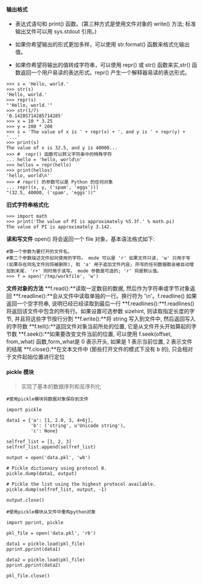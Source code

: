 #### 输出格式
- 表达式语句和 print() 函数。(第三种方式是使用文件对象的 write() 方法; 标准输出文件可以用 sys.stdout 引用。)

- 如果你希望输出的形式更加多样，可以使用 str.format() 函数来格式化输出值。

- 如果你希望将输出的值转成字符串，可以使用 repr() 或 str() 函数来实,str() 函数返回一个用户易读的表达形式。repr() 产生一个解释器易读的表达形式。

```
>>> s = 'Hello, world.'
>>> str(s)
'Hello, world.'
>>> repr(s)
"'Hello, world.'"
>>> str(1/7)
'0.14285714285714285'
>>> x = 10 * 3.25
>>> y = 200 * 200
>>> s = 'The value of x is ' + repr(x) + ', and y is ' + repr(y) + '...'
>>> print(s)
The value of x is 32.5, and y is 40000...
>>> #  repr() 函数可以转义字符串中的特殊字符
... hello = 'hello, world\n'
>>> hellos = repr(hello)
>>> print(hellos)
'hello, world\n'
>>> # repr() 的参数可以是 Python 的任何对象
... repr((x, y, ('spam', 'eggs')))
"(32.5, 40000, ('spam', 'eggs'))"
```

**旧式字符串格式化**
```
>>> import math
>>> print('The value of PI is approximately %5.3f.' % math.pi)
The value of PI is approximately 3.142.
```

**读和写文件**
open() 将会返回一个 file 对象，基本语法格式如下:
```
#第一个参数为要打开的文件名。
#第二个参数描述文件如何使用的字符。 mode 可以是 'r' 如果文件只读, 'w' 只用于写 (如果存在同名文件则将被删除), 和 'a' 用于追加文件内容; 所写的任何数据都会被自动增加到末尾. 'r+' 同时用于读写。 mode 参数是可选的; 'r' 将是默认值。
>>> f = open('/tmp/workfile', 'w')
```

**文件对象的方法**
**f.read():**读取一定数目的数据, 然后作为字符串或字节对象返回
**f.readline():**会从文件中读取单独的一行。换行符为 '\n'。f.readline() 如果返回一个空字符串, 说明已经已经读取到最后一行
**f.readlines():**f.readlines() 将返回该文件中包含的所有行。如果设置可选参数 sizehint, 则读取指定长度的字节, 并且将这些字节按行分割
**f.write():**将 string 写入到文件中, 然后返回写入的字符数
**f.tell():**返回文件对象当前所处的位置, 它是从文件开头开始算起的字节数
**f.seek():**如果要改变文件当前的位置, 可以使用 f.seek(offset, from_what) 函数,form_what是 0 表示开头, 如果是 1 表示当前位置, 2 表示文件的结尾
**f.close():**在文本文件中 (那些打开文件的模式下没有 b 的), 只会相对于文件起始位置进行定位

#### pickle 模块
> 实现了基本的数据序列和反序列化

```
#使用pickle模块将数据对象保存到文件
 
import pickle
 
data1 = {'a': [1, 2.0, 3, 4+6j],
         'b': ('string', u'Unicode string'),
         'c': None}
 
selfref_list = [1, 2, 3]
selfref_list.append(selfref_list)
 
output = open('data.pkl', 'wb')
 
# Pickle dictionary using protocol 0.
pickle.dump(data1, output)
 
# Pickle the list using the highest protocol available.
pickle.dump(selfref_list, output, -1)
 
output.close()

#使用pickle模块从文件中重构python对象
 
import pprint, pickle
 
pkl_file = open('data.pkl', 'rb')
 
data1 = pickle.load(pkl_file)
pprint.pprint(data1)
 
data2 = pickle.load(pkl_file)
pprint.pprint(data2)
 
pkl_file.close()
```